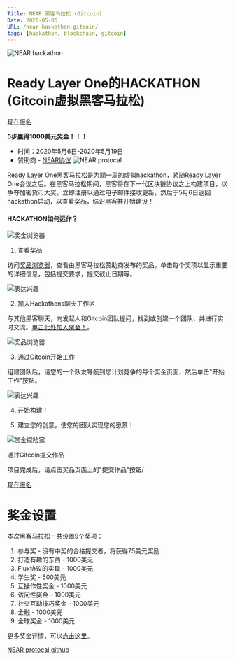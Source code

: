 ```yaml
---
Title: NEAR 黑客马拉松 (Gitcoin)
Date: 2020-05-05
URL: /near-hackathon-gitcoin/
tags: [hackathon, blockchain, gitcoin]
---
```


![NEAR hackathon](https://c.gitcoin.co/near_rl1_hackathon_avatar.png)

Ready Layer One的HACKATHON (Gitcoin虚拟黑客马拉松)
===================

[现在报名](https://gitcoin.co/hackathon/rl1/onboard?registration=rl1&utm_source=hiblock)

**5步赢得1000美元奖金！！！**

- 时间：2020年5月6日-2020年5月19日
- 赞助商 - [NEAR协议](https://gitcoin.co/profile/nearprotocol?utm_source=hiblock)
![NEAR protocal](https://c.gitcoin.co/avatars/25567c6fada89a57b4886c2233b6432b/nearprotocol.png)

Ready Layer One黑客马拉松是为期一周的虚拟hackathon，紧随Ready Layer One会议之后。在黑客马拉松期间，黑客将在下一代区块链协议之上构建项目，以争夺加密货币大奖。立即注册以通过电子邮件接收更新，然后于5月6日返回hackathon启动，以查看奖品，结识黑客并开始建设！

#### HACKATHON如何运作？

![奖金浏览器](https://s.gitcoin.co/static/v2/images/how-it-works/hackathon/pic1.b221c17cad04.jpg)

1. 查看奖品

访问[奖品浏览器](https://gitcoin.co/hackathon/rl1/onboard#bounties?utm_source=hiblock)，查看由黑客马拉松赞助商发布的奖品。单击每个奖项以显示重要的详细信息，包括提交要求，提交截止日期等。

![表达兴趣](https://s.gitcoin.co/static/v2/images/how-it-works/hackathon/pic2.807c4e6c8f60.jpg)

2. 加入Hackathons聊天工作区

与其他黑客聊天，向发起人和Gitcoin团队提问，找到或创建一个团队，并进行实时交流。[单击此处加入聚会！](https://chat.gitcoin.co/hackathons)。

![奖品浏览器](https://s.gitcoin.co/static/v2/images/how-it-works/hackathon/pic3.0a1ddc2b7713.jpg)

3. 通过Gitcoin开始工作

组建团队后，请您的一个队友导航到您计划竞争的每个奖金页面，然后单击"开始工作"按钮。

![表达兴趣](https://s.gitcoin.co/static/v2/images/how-it-works/hackathon/pic4.b8452c8d18f1.jpg)

4. 开始构建！

5. 建立您的创意，使您的团队实现您的愿景！

![赏金探险家](https://s.gitcoin.co/static/v2/images/how-it-works/hackathon/pic5.ef274365ccdf.jpg)

通过Gitcoin提交作品

项目完成后，请点击奖品页面上的"提交作品"按钮/

[现在报名](https://gitcoin.co/hackathon/rl1/onboard?registration=rl1&utm_source=hiblock)

奖金设置
===================

本次黑客马拉松一共设置9个奖项：

1. 参与奖 - 没有中奖的合格提交者，将获得75美元奖励
2. 打造有趣的东西 - 1000美元
3. Flux协议的实现 - 1000美元
4. 学生奖 - 500美元
5. 互操作性奖金 - 1000美元
6. 访问性奖金 - 1000美元
7. 社交互动技巧奖金 - 1000美元
8. 金融 - 1000美元
9. 全球奖金 - 1000美元

更多奖金详情，可以[点击这里](https://gitcoin.co/hackathon/rl1/?tab=hackathon:23&utm_source=hiblock)。

[NEAR protocal github](https://gitcoin.co/nearprotocol)